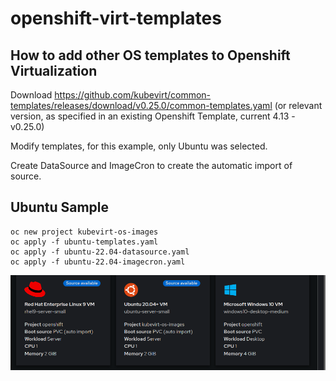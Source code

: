 # openshift-virt-templates

## How to add other OS templates to Openshift Virtualization 

Download https://github.com/kubevirt/common-templates/releases/download/v0.25.0/common-templates.yaml (or relevant version, as specified in an existing Openshift Template, current 4.13 - v0.25.0)

Modify templates, for this example, only Ubuntu was selected.

Create DataSource and ImageCron to create the automatic import of source.

## Ubuntu Sample

```
oc new project kubevirt-os-images
oc apply -f ubuntu-templates.yaml
oc apply -f ubuntu-22.04-datasource.yaml
oc apply -f ubuntu-22.04-imagecron.yaml
```

![Virtual Machine Catalog with updated Ubuntu Templates](newcatalogentry.png)
